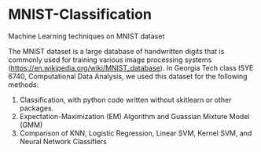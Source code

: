 # MNIST-Classification
Machine Learning techniques on MNIST dataset

The MNIST dataset is a large database of handwritten digits that is commonly used for training various image processing systems (https://en.wikipedia.org/wiki/MNIST_database). In Georgia Tech class ISYE 6740, Computational Data Analysis, we used this dataset for the following methods:

1. Classification, with python code written without skitlearn or other packages.
2. Expectation-Maximization (EM) Algorithm and Guassian Mixture Model (GMM)
3. Comparison of KNN, Logistic Regression, Linear SVM, Kernel SVM, and Neural Network Classifiers

